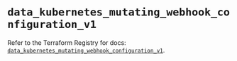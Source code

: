 # `data_kubernetes_mutating_webhook_configuration_v1`

Refer to the Terraform Registry for docs: [`data_kubernetes_mutating_webhook_configuration_v1`](https://registry.terraform.io/providers/hashicorp/kubernetes/2.37.0/docs/data-sources/mutating_webhook_configuration_v1).
